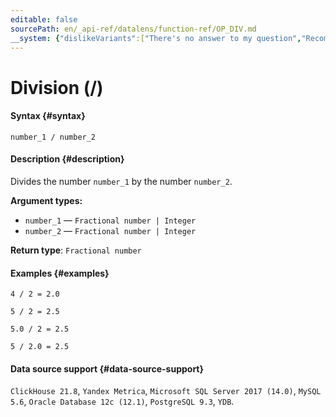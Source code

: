 ```yaml
---
editable: false
sourcePath: en/_api-ref/datalens/function-ref/OP_DIV.md
__system: {"dislikeVariants":["There's no answer to my question","Recommendations aren't helpful","Content does not match the title","Other"]}
---
```


# Division (/)



#### Syntax {#syntax}


```
number_1 / number_2
```

#### Description {#description}
Divides the number `number_1` by the number `number_2`.

**Argument types:**
- `number_1` — `Fractional number | Integer`
- `number_2` — `Fractional number | Integer`


**Return type**: `Fractional number`

#### Examples {#examples}

```
4 / 2 = 2.0
```

```
5 / 2 = 2.5
```

```
5.0 / 2 = 2.5
```

```
5 / 2.0 = 2.5
```


#### Data source support {#data-source-support}

`ClickHouse 21.8`, `Yandex Metrica`, `Microsoft SQL Server 2017 (14.0)`, `MySQL 5.6`, `Oracle Database 12c (12.1)`, `PostgreSQL 9.3`, `YDB`.
